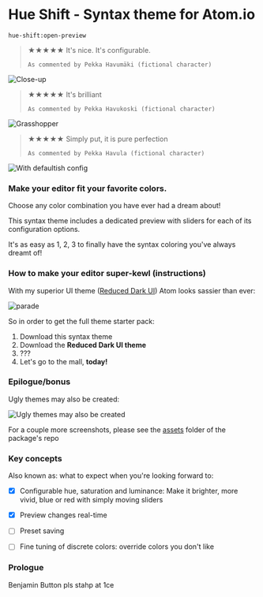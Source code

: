 # Hue Shift - Syntax theme for Atom.io

```
hue-shift:open-preview
``` 

> ★★★★★
> It's nice. It's configurable.
>
> `As commented by Pekka Havumäki (fictional character)`


![Close-up](https://tuomashatakka.github.io/hue-shift-syntax/assets/closeup-wide.png)

> ★★★★★
> It's brilliant
>
> `As commented by Pekka Havukoski (fictional character)`

![Grasshopper](https://tuomashatakka.github.io/hue-shift-syntax/assets/grasshopper.png)

> ★★★★★
> Simply put, it is pure perfection
>
> `As commented by Pekka Havula (fictional character)`

![With defaultish config](https://tuomashatakka.github.io/hue-shift-syntax/assets/blue.png)


### Make your editor fit your favorite colors.

Choose any color combination you have ever had a
dream about!

This syntax theme includes a dedicated preview
with sliders for each of its configuration options.

It's as easy as 1, 2, 3 to finally have the
syntax coloring you've always dreamt of!


### How to make your editor super-kewl (instructions)

With my superior UI theme ([Reduced Dark UI](http://atom.io/themes/reduced-dark-ui))
Atom looks sassier than ever:

![parade](https://tuomashatakka.github.io/hue-shift-syntax/assets/parade.png)

So in order to get the full theme starter pack:

 1. Download this syntax theme
 2. Download the __Reduced Dark UI theme__
 3. ???
 4. Let's go to the mall, **today!**

### Epilogue/bonus

Ugly themes may also be created:

![Ugly themes may also be created](https://tuomashatakka.github.io/hue-shift-syntax/assets/fugly.png)

For a couple more screenshots, please see the [assets](https://github.com/tuomashatakka/hue-shift-syntax/blob/master/assets) folder of the package's repo

### Key concepts

Also known as: what to expect when you're looking forward to:

- [x] Configurable hue, saturation and luminance: Make it brighter, more vivid, blue or red with simply moving sliders
- [x] Preview changes real-time
- [ ] Preset saving
- [ ] Fine tuning of discrete colors: override colors you don't like


### Prologue

Benjamin Button pls stahp at 1ce
